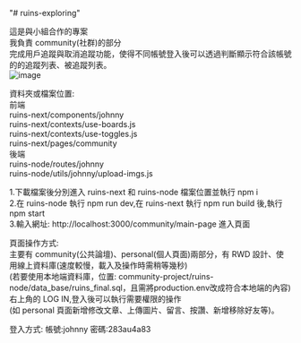 "# ruins-exploring"

這是與小組合作的專案  
我負責 community(社群)的部分  
完成用戶追蹤與取消追蹤功能，使得不同帳號登入後可以透過判斷顯示符合該帳號的的追蹤列表、被追蹤列表。  
![image](https://github.com/Shuntei/community-project/assets/106071701/6a1ad134-0196-4b3b-be05-64ecb282be93)  

資料夾或檔案位置:  
前端  
ruins-next/components/johnny  
ruins-next/contexts/use-boards.js  
ruins-next/contexts/use-toggles.js  
ruins-next/pages/community  
後端  
ruins-node/routes/johnny  
ruins-node/utils/johnny/upload-imgs.js

1.下載檔案後分別進入 ruins-next 和 ruins-node 檔案位置並執行 npm i  
2.在 ruins-node 執行 npm run dev,在 ruins-next 執行 npm run build 後,執行 npm start  
3.輸入網址: http://localhost:3000/community/main-page 進入頁面

頁面操作方式:  
主要有 community(公共論壇)、personal(個人頁面)兩部分，有 RWD 設計、使用線上資料庫(速度較慢，載入及操作時需稍等幾秒)    
(若要使用本地端資料庫，位置: community-project/ruins-node/data_base/ruins_final.sql，且需將production.env改成符合本地端的內容)  
右上角的 LOG IN,登入後可以執行需要權限的操作  
(如 personal 頁面新增修改文章、上傳圖片、留言、按讚、新增移除好友等)。  

登入方式: 
帳號:johnny
密碼:283au4a83
